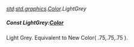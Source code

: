 _[std](../../modules/std/std-module.md):[std.graphics](../../modules/std/std-graphics.md).[Color](../../modules/std/std-graphics-color.md).LightGrey_
##### Const LightGrey:[Color](../../modules/std/std-graphics-color.md)
Light Grey. Equivalent to New Color( .75,.75,.75 ).
